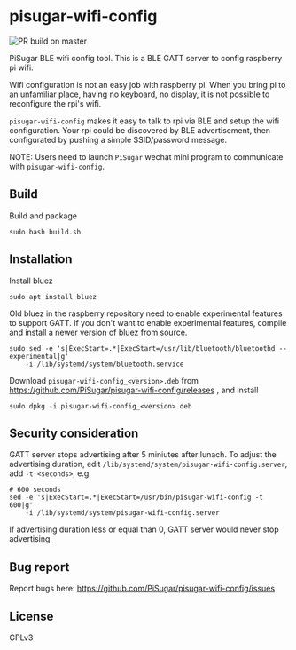 # pisugar-wifi-config

![PR build on master](https://github.com/PiSugar/pisugar-wifi-config/workflows/PR%20build%20on%20master/badge.svg)

PiSugar BLE wifi config tool. This is a BLE GATT server to config raspberry pi wifi.

Wifi configuration is not an easy job with raspberry pi. When you bring pi to an unfamiliar place, 
having no keyboard, no display, it is not possible to reconfigure the rpi's wifi.

`pisugar-wifi-config` makes it easy to talk to rpi via BLE and setup the wifi configuration. Your rpi 
could be discovered by BLE advertisement, then configurated by pushing a simple SSID/password message.

NOTE: Users need to launch `PiSugar` wechat mini program to communicate with `pisugar-wifi-config`.

## Build
Build and package

    sudo bash build.sh

## Installation
Install bluez

    sudo apt install bluez

Old bluez in the raspberry repository need to enable experimental features to support GATT. 
If you don't want to enable experimental features, compile and install a newer version of 
bluez from source.

    sudo sed -e 's|ExecStart=.*|ExecStart=/usr/lib/bluetooth/bluetoothd --experimental|g'
        -i /lib/systemd/system/bluetooth.service

Download `pisugar-wifi-config_<version>.deb` from https://github.com/PiSugar/pisugar-wifi-config/releases , and install

    sudo dpkg -i pisugar-wifi-config_<version>.deb

## Security consideration
GATT server stops advertising after 5 miniutes after lunach. To adjust the advertising duration, 
edit `/lib/systemd/system/pisugar-wifi-config.server`, add `-t <seconds>`, e.g.

    # 600 seconds
    sed -e 's|ExecStart=.*|ExecStart=/usr/bin/pisugar-wifi-config -t 600|g'
        -i /lib/systemd/system/pisugar-wifi-config.server

If advertising duration less or equal than 0, GATT server would never stop advertising.

## Bug report
Report bugs here: https://github.com/PiSugar/pisugar-wifi-config/issues

## License
GPLv3
